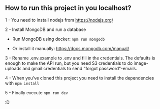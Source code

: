 ## How to run this project in you localhost?

1 - You need to install nodejs from https://nodejs.org/

2 - Install MongoDB and run a database

- Run MongoDB using docker: `npm run mongodb`

- Or install it manually: https://docs.mongodb.com/manual/

3 - Rename .env.example to .env and fill in the credentials.
The defaults is enough to make the API run, but you need S3 credentials to do image-uploads and gmail credentials to send "forgot password"-emails.

4 - When you've cloned this project you need to install the dependencies with `npm install`

5 - Finally execute `npm run dev`

:D
